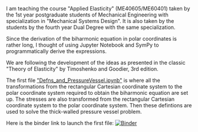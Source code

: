I am teaching the course "Applied Elasticity" (ME40605/ME60401) taken by the 1st year postgraduate students of Mechanical Engineering with specialization in "Mechanical Systems Design". It is also taken by the students by the fourth year Dual Degree with the same specialization. 

Since the derivation of the biharmonic equation in polar coordinates is rather long, I thought of using Jupyter Notebook and SymPy to programmatically derive the expressions. 

We are following the development of the ideas as presented in the classic "Theory of Elasticity" by Timoshenko and Goodier, 3rd edition. 

The first file ["Defns_and_PressureVessel.ipynb"](https://nbviewer.jupyter.org/github/jeevanjyoti4/elasticity/blob/master/Defns_and_PressureVessel.ipynb) is where all the transformations from the rectangular Cartesian coordinate system to the polar coordinate system required to obtain the biharmonic equation are set up. The stresses are also transformed from the rectangular Cartesian coordinate system to the polar coordinate system. Then these defintions are used to solve the thick-walled pressure vessel problem. 

Here is the binder link to launch the first file: [![Binder](https://mybinder.org/badge_logo.svg)](https://mybinder.org/v2/gh/jeevanjyoti4/elasticity/master?filepath=Defns_and_PressureVessel.ipynb)
